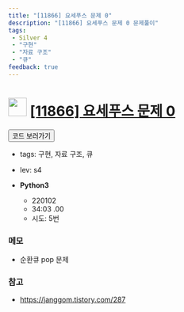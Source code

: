 ```yaml
---
title: "[11866] 요세푸스 문제 0"
description: "[11866] 요세푸스 문제 0 문제풀이"
tags: 
 - Silver 4
 - "구현"
 - "자료 구조"
 - "큐"
feedback: true
---
```

<h1><img src="https://doky.space/assets/icpclev/s4.svg" height="37px"> <a href="http://icpc.me/11866" target="_blank">[11866] 요세푸스 문제 0</a></h1>

<a href="https://github.com/DokySp/acmicpc-practice/tree/master/11866"><button class="btn btn-info">코드 보러가기</button></a>

- tags: 구현, 자료 구조, 큐
- lev: s4

- **Python3**
  - 220102
  - 34:03 .00
  - 시도: 5번

### 메모

- 순환큐 pop 문제

### 참고

- https://janggom.tistory.com/287
